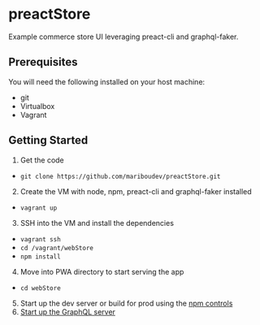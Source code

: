 # preactStore

Example commerce store UI leveraging preact-cli and graphql-faker.

## Prerequisites

You will need the following installed on your host machine:
* git
* Virtualbox
* Vagrant

## Getting Started

1. Get the code
  * `git clone https://github.com/mariboudev/preactStore.git`
2. Create the VM with node, npm, preact-cli and graphql-faker installed
  * ```vagrant up```
3. SSH into the VM and install the dependencies
  * ```vagrant ssh```
  * ```cd /vagrant/webStore```
  * ```npm install```
4. Move into PWA directory to start serving the app
  * ```cd webStore```
5. Start up the dev server or build for prod using the [npm controls](webStore/README.md "npm commands")
6. [Start up the GraphQL server](graphql/README.md)
